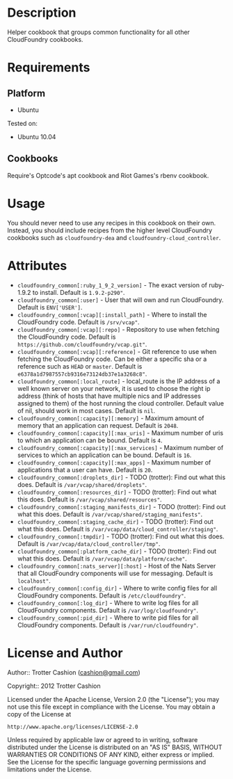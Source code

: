 Description
===========

Helper cookbook that groups common functionality for all other
CloudFoundry cookbooks.

Requirements
============

Platform
--------

* Ubuntu

Tested on:

* Ubuntu 10.04

Cookbooks
---------

Require's Optcode's apt cookbook and Riot Games's rbenv cookbook.

Usage
=====

You should never need to use any recipes in this cookbook on their own.
Instead, you should include recipes from the higher level CloudFoundry
cookbooks such as `cloudfoundry-dea` and
`cloudfoundry-cloud_controller`.

Attributes
==========

* `cloudfoundry_common[:ruby_1_9_2_version]` - The exact version of ruby-1.9.2 to install. Default is `1.9.2-p290"`.
* `cloudfoundry_common[:user]` - User that will own and run CloudFoundry. Default is `ENV['USER']`.
* `cloudfoundry_common[:vcap][:install_path]` - Where to install the CloudFoundry code. Default is `/srv/vcap"`.
* `cloudfoundry_common[:vcap][:repo]` - Repository to use when fetching the CloudFoundry code. Default is `https://github.com/cloudfoundry/vcap.git"`.
* `cloudfoundry_common[:vcap][:reference]` - Git reference to use when fetching the CloudFoundry code. Can be either a specific sha or a reference such as `HEAD` or `master`. Default is `e6378a1d7987557cb9316e73124db37e1a3268c8"`.
* `cloudfoundry_common[:local_route]` - local_route is the IP address of a well known server on your network, it is used to choose the right ip address (think of hosts that have multiple nics and IP addresses assigned to them) of the host running the cloud controller. Default value of nil, should work in most cases. Default is `nil`.
* `cloudfoundry_common[:capacity][:memory]` - Maximum amount of memory that an application can request. Default is `2048`.
* `cloudfoundry_common[:capacity][:max_uris]` - Maximum number of uris to which an application can be bound. Default is `4`.
* `cloudfoundry_common[:capacity][:max_services]` - Maximum number of services to which an application can be bound. Default is `16`.
* `cloudfoundry_common[:capacity][:max_apps]` - Maximum number of applications that a user can have. Default is `20`.
* `cloudfoundry_common[:droplets_dir]` - TODO (trotter): Find out what this does. Default is `/var/vcap/shared/droplets"`.
* `cloudfoundry_common[:resources_dir]` - TODO (trotter): Find out what this does. Default is `/var/vcap/shared/resources"`.
* `cloudfoundry_common[:staging_manifests_dir]` - TODO (trotter): Find out what this does. Default is `/var/vcap/shared/staging_manifests"`.
* `cloudfoundry_common[:staging_cache_dir]` - TODO (trotter): Find out what this does. Default is `/var/vcap/data/cloud_controller/staging"`.
* `cloudfoundry_common[:tmpdir]` - TODO (trotter): Find out what this does. Default is `/var/vcap/data/cloud_controller/tmp"`.
* `cloudfoundry_common[:platform_cache_dir]` - TODO (trotter): Find out what this does. Default is `/var/vcap/data/platform/cache"`.
* `cloudfoundry_common[:nats_server][:host]` - Host of the Nats Server that all CloudFoundry components will use for messaging. Default is `localhost"`.
* `cloudfoundry_common[:config_dir]` - Where to write config files for all CloudFoundry components. Default is `/etc/cloudfoundry"`.
* `cloudfoundry_common[:log_dir]` - Where to write log files for all CloudFoundry components. Default is `/var/log/cloudfoundry"`.
* `cloudfoundry_common[:pid_dir]` - Where  to write pid files for all CloudFoundry components. Default is `/var/run/cloudfoundry"`.

License and Author
==================

Author:: Trotter Cashion (<cashion@gmail.com>)

Copyright:: 2012 Trotter Cashion

Licensed under the Apache License, Version 2.0 (the "License");
you may not use this file except in compliance with the License.
You may obtain a copy of the License at

    http://www.apache.org/licenses/LICENSE-2.0

Unless required by applicable law or agreed to in writing, software
distributed under the License is distributed on an "AS IS" BASIS,
WITHOUT WARRANTIES OR CONDITIONS OF ANY KIND, either express or implied.
See the License for the specific language governing permissions and
limitations under the License.
